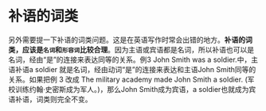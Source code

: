 # 补语的词类

另外需要提一下补语的词类问题。这是在英语写作时常会出错的地方。**补语的词类，应该是`名词`和`形容词`比较合理**。因为主语或宾语都是名词，所以补语也可以是名词，经由“是”的连接来表达同等的关系。例3 John Smith was a soldier.中，主语补语a soldier 就是名词，经由动词“是”的连接来表达和主语John Smith同等的关系。如果把例 3 改成 The military academy made John Smith a soldier. (军校训练约翰·史密斯成为军人。)，那么John Smith成为宾语，a soldier也就成为宾语补语，词类则完全不变。
